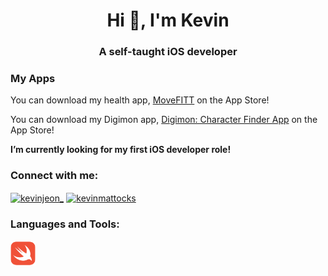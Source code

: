 <h1 align="center">Hi 👋, I'm Kevin</h1>
<h3 align="center">A self-taught iOS developer</h3>

<h3 align="left">My Apps</h3>

You can download my health app, [MoveFITT](https://apps.apple.com/us/app/movefitt/id6447447533) on the App Store!

You can download my Digimon app, [Digimon: Character Finder App](https://apps.apple.com/us/app/digimon-character-finder/id6449167225) on the App Store!

<b>I’m currently looking for my first iOS developer role!</b>

<h3 align="left">Connect with me:</h3>
<p align="left">
<a href="https://twitter.com/kevinjeon_" target="blank"><img align="center" src="https://raw.githubusercontent.com/rahuldkjain/github-profile-readme-generator/master/src/images/icons/Social/twitter.svg" alt="kevinjeon_" height="30" width="40" /></a>
<a href="https://linkedin.com/in/kevinmattocks" target="blank"><img align="center" src="https://raw.githubusercontent.com/rahuldkjain/github-profile-readme-generator/master/src/images/icons/Social/linked-in-alt.svg" alt="kevinmattocks" height="30" width="40" /></a>
</p>

<h3 align="left">Languages and Tools:</h3>
<p align="left"> <a href="https://developer.apple.com/swift/" target="_blank" rel="noreferrer"> <img src="https://raw.githubusercontent.com/devicons/devicon/master/icons/swift/swift-original.svg" alt="swift" width="40" height="40"/> </a> </p>
